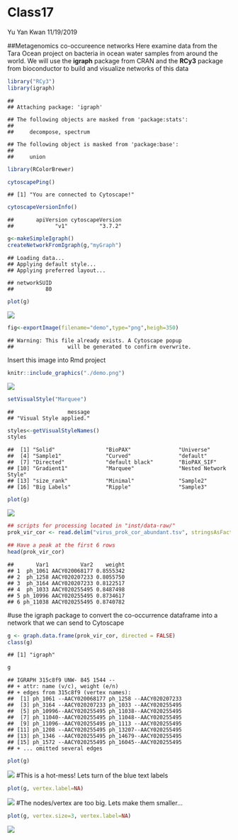 Class17
================
Yu Yan Kwan
11/19/2019

\#\#Metagenomics co-occureence networks Here examine data from the Tara
Ocean project on bacteria in ocean water samples from around the world.
We will use the **igraph** package from CRAN and the **RCy3** package
from bioconductor to build and visualize networks of this data

``` r
library("RCy3")
library(igraph)
```

    ## 
    ## Attaching package: 'igraph'

    ## The following objects are masked from 'package:stats':
    ## 
    ##     decompose, spectrum

    ## The following object is masked from 'package:base':
    ## 
    ##     union

``` r
library(RColorBrewer)
```

``` r
cytoscapePing()
```

    ## [1] "You are connected to Cytoscape!"

``` r
cytoscapeVersionInfo()
```

    ##       apiVersion cytoscapeVersion 
    ##             "v1"          "3.7.2"

``` r
g<-makeSimpleIgraph()
createNetworkFromIgraph(g,"myGraph")
```

    ## Loading data...
    ## Applying default style...
    ## Applying preferred layout...

    ## networkSUID 
    ##          80

``` r
plot(g)
```

![](Class17_files/figure-gfm/unnamed-chunk-5-1.png)<!-- -->

``` r
fig<-exportImage(filename="demo",type="png",heigh=350)
```

    ## Warning: This file already exists. A Cytoscape popup 
    ##                 will be generated to confirm overwrite.

Insert this image into Rmd project

``` r
knitr::include_graphics("./demo.png")
```

![](./demo.png)<!-- -->

``` r
setVisualStyle("Marquee")
```

    ##                 message 
    ## "Visual Style applied."

``` r
styles<-getVisualStyleNames()
styles
```

    ##  [1] "Solid"                "BioPAX"               "Universe"            
    ##  [4] "Sample1"              "Curved"               "default"             
    ##  [7] "Directed"             "default black"        "BioPAX_SIF"          
    ## [10] "Gradient1"            "Marquee"              "Nested Network Style"
    ## [13] "size_rank"            "Minimal"              "Sample2"             
    ## [16] "Big Labels"           "Ripple"               "Sample3"

``` r
plot(g)
```

![](Class17_files/figure-gfm/unnamed-chunk-10-1.png)<!-- -->

``` r
## scripts for processing located in "inst/data-raw/"
prok_vir_cor <- read.delim("virus_prok_cor_abundant.tsv", stringsAsFactors = FALSE)

## Have a peak at the first 6 rows
head(prok_vir_cor)
```

    ##       Var1          Var2    weight
    ## 1  ph_1061 AACY020068177 0.8555342
    ## 2  ph_1258 AACY020207233 0.8055750
    ## 3  ph_3164 AACY020207233 0.8122517
    ## 4  ph_1033 AACY020255495 0.8487498
    ## 5 ph_10996 AACY020255495 0.8734617
    ## 6 ph_11038 AACY020255495 0.8740782

\#use the igraph package to convert the co-occurrence dataframe into a
network that we can send to Cytoscape

``` r
g <- graph.data.frame(prok_vir_cor, directed = FALSE)
class(g)
```

    ## [1] "igraph"

``` r
g
```

    ## IGRAPH 315c8f9 UNW- 845 1544 -- 
    ## + attr: name (v/c), weight (e/n)
    ## + edges from 315c8f9 (vertex names):
    ##  [1] ph_1061 --AACY020068177 ph_1258 --AACY020207233
    ##  [3] ph_3164 --AACY020207233 ph_1033 --AACY020255495
    ##  [5] ph_10996--AACY020255495 ph_11038--AACY020255495
    ##  [7] ph_11040--AACY020255495 ph_11048--AACY020255495
    ##  [9] ph_11096--AACY020255495 ph_1113 --AACY020255495
    ## [11] ph_1208 --AACY020255495 ph_13207--AACY020255495
    ## [13] ph_1346 --AACY020255495 ph_14679--AACY020255495
    ## [15] ph_1572 --AACY020255495 ph_16045--AACY020255495
    ## + ... omitted several edges

``` r
plot(g)
```

![](Class17_files/figure-gfm/unnamed-chunk-14-1.png)<!-- --> \#This is a
hot-mess\! Lets turn of the blue text labels

``` r
plot(g, vertex.label=NA)
```

![](Class17_files/figure-gfm/unnamed-chunk-15-1.png)<!-- --> \#The
nodes/vertex are too big. Lets make them smaller…

``` r
plot(g, vertex.size=3, vertex.label=NA)
```

![](Class17_files/figure-gfm/unnamed-chunk-16-1.png)<!-- -->
